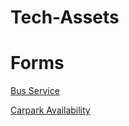 # Tech-Assets
<H1>Forms</H1>

<body>
  
<a href=http://datamall2.mytransport.sg/ltaodataservice/BusArrivalv>Bus Service</a>
  
<a href=https://api.data.gov.sg/v1/transport/carpark-availability>Carpark Availability</a>
